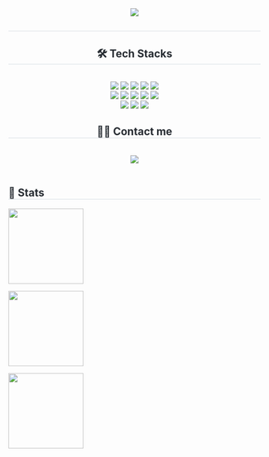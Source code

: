 <div align="center">
  <img src="https://capsule-render.vercel.app/api?type=waving&color=gradient&height=180&text=Jihwan's%20Github&animation=&fontColor=000000&fontSize=50" />
</div>

<div align="center"> 
  <h2 style="border-bottom: 1px solid #d8dee4; color: #282d33;"> </h2>  
  <div style="font-weight: 700; font-size: 15px; text-align: center; color: #282d33;"> </div> 
</div>

<div align="center">
  <h2 style="border-bottom: 1px solid #d8dee4; color: #282d33;"> 🛠️ Tech Stacks </h2> <br> 
  <div style="margin: 0 auto; text-align: center;" align="center"> 
    <img src="https://img.shields.io/badge/Amazon S3-569A31?style=for-the-badge&logo=Amazon S3&logoColor=white">
    <img src="https://img.shields.io/badge/Amazon AWS-232F3E?style=for-the-badge&logo=Amazon AWS&logoColor=white">
    <img src="https://img.shields.io/badge/C++-00599C?style=for-the-badge&logo=C%2B%2B&logoColor=white">
    <img src="https://img.shields.io/badge/Discord-5865F2?style=for-the-badge&logo=Discord&logoColor=white">
    <img src="https://img.shields.io/badge/Docker-2496ED?style=for-the-badge&logo=Docker&logoColor=white">
    <br/>
    <img src="https://img.shields.io/badge/Git-F05032?style=for-the-badge&logo=Git&logoColor=white">
    <img src="https://img.shields.io/badge/Github-181717?style=for-the-badge&logo=Github&logoColor=white">
    <img src="https://img.shields.io/badge/Java-007396?style=for-the-badge&logo=Java&logoColor=white">
    <img src="https://img.shields.io/badge/Jenkins-D24939?style=for-the-badge&logo=Jenkins&logoColor=white">
    <img src="https://img.shields.io/badge/Linux-FCC624?style=for-the-badge&logo=Linux&logoColor=white">
    <br/>
    <img src="https://img.shields.io/badge/MySQL-4479A1?style=for-the-badge&logo=MySQL&logoColor=white">
    <img src="https://img.shields.io/badge/Notion-000000?style=for-the-badge&logo=Notion&logoColor=white">
    <img src="https://img.shields.io/badge/Spring Boot-6DB33F?style=for-the-badge&logo=Spring Boot&logoColor=white">
  </div>
</div>

<div align="center">
  <h2 style="border-bottom: 1px solid #d8dee4; color: #282d33;"> 🧑‍💻 Contact me </h2> <br> 
  <div align="center"> 
    <a href="https://dstrace.tistory.com"> 
      <img src="https://img.shields.io/badge/Tistory-000000?style=for-the-badge&logo=Tistory&logoColor=white"> 
    </a>
  </div>  
  <br> 
  <div align="center"> </div> 
</div>

<h2 style="border-bottom: 1px solid #d8dee4; color: #282d33;"> 🏅 Stats </h2>

<p>
  <!-- Top Languages -->
  <img 
    src="https://github-readme-stats.vercel.app/api/top-langs/?username=JJhwan7099&layout=compact&theme=tokyonight" 
    height="150"
  />

  <!-- GitHub Stats -->
  <img 
    src="https://github-readme-stats.vercel.app/api?username=JJhwan7099&theme=tokyonight&show_icons=true" 
    height="150"
  />

  <!-- Solved.ac -->
  <a href="https://solved.ac/ghks7099/">
    <img src="http://mazassumnida.wtf/api/v2/generate_badge?boj=ghks7099" height="150"/>
  </a>
</p>
